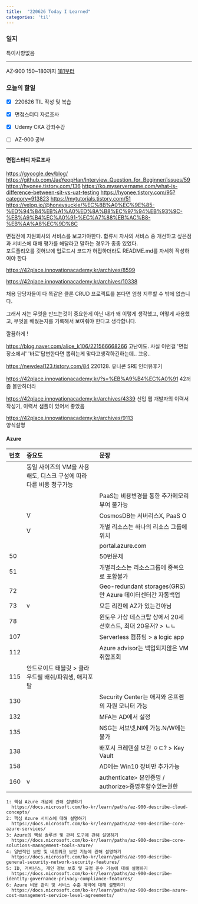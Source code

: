```yaml
---
title:  "220626 Today I Learned"
categories: 'til'
---
```


### 일지  


특이사항없음  

---

AZ-900 150~180까지
[181부터](https://www.examtopics.com/exams/microsoft/az-900/view/37/)  

### 오늘의 할일

- [x] 220626 TIL 작성 및 복습
- [x] 면접스터디 자료조사
- [X] Udemy CKA 강좌수강
- [ ] AZ-900 공부
 

---

#### 면접스터디 자료조사

https://gyoogle.dev/blog/
https://github.com/JaeYeopHan/Interview_Question_for_Beginner/issues/59  
https://hyonee.tistory.com/136
https://ko.myservername.com/what-is-difference-between-sit-vs-uat-testing
https://hyonee.tistory.com/95?category=913823
https://mytutorials.tistory.com/51
https://velog.io/@honeysuckle/%EC%8B%A0%EC%9E%85-%ED%94%84%EB%A1%A0%ED%8A%B8%EC%97%94%EB%93%9C-%EB%A9%B4%EC%A0%91-%EC%A7%88%EB%AC%B8-%EB%AA%A8%EC%9D%8C  

면접전에 지원회사의 서비스를 보고가야한다. 합류시 자사의 서비스 중 개선하고 싶은점과 서비스에 대해 평가를 해달라고 말하는 경우가 종종 있었다.  
포트폴리오를 깃허브에 업로드시 코드가 허접하더라도 README.md를 자세히 작성하여야 한다  

https://42place.innovationacademy.kr/archives/8599

https://42place.innovationacademy.kr/archives/10338

채용 담당자들이 다 똑같은 클론 CRUD 프로젝트를 본다면 엄청 지루할 수 밖에 없습니다.

그래서 저는 무엇을 만드는것이 중요한게 아닌 내가 왜 이렇게 생각했고, 어떻게 사용했고, 무엇을 배웠는지를 기록해서 보여줘야 한다고 생각합니다.

깔끔하게 !

https://blog.naver.com/alice_k106/221566668266
고난이도. 사실 이런걸 '면접장소에서' '바로'답변한다면 뽑히는게 맞다고생각하긴하는데.. 끄응..

https://newdeal123.tistory.com/84
220128. 유니콘 SRE 인터뷰후기

https://42place.innovationacademy.kr/?s=%EB%A9%B4%EC%A0%91
42꺼좀 볼만하더라

https://42place.innovationacademy.kr/archives/4339
신입 웹 개발자의 이력서 작성기, 이력서 샘플이 있어서 좋았음

https://42place.innovationacademy.kr/archives/9113  
양식설명

#### Azure

|번호|중요도|문장|
|:---|:---|:---|
||동일 사이즈의 VM을 사용해도, 디스크 구성에 따라 다른 비용 청구가능|
|||PaaS는 비용변경을 통한 추가메모리부여 불가능|
||V|CosmosDB는 서버리스X, PaaS O|
||V|개별 리소스는 하나의 리소스 그룹에 위치|
|||portal.azure.com|
|50||50번문제|
|51||개별리소스는 리소스그룹에 중복으로 포함불가|
|72||Geo-redundant storages(GRS)만 Azure 데이터센터간 자동백업|
|73|v|모든 리전에 AZ가 있는건아님|
|78||윈도우 가상 데스크탑 상에서 20세션호스트, 최대 20유저? > ㄴㄴ|
|107||Serverless 컴퓨팅 > a logic app|
|112||Azure advisor는 백업되지않은 VM 취합조회|
|115|안드로이드 태블릿 > 클라우드쉘 배쉬/파워셍, 애져포탈|
|130||Security Center는 애져와 온프렘의 자원 모니터 가능|
|132||MFA는 AD에서 설정|
|135||NSG는 서브넷,NI에 가능.N/W에는 불가|
|138||배포시 크레덴셜 보관 ㅇㄷ? > Key Vault|
|158||AD에는 Win10 장비만 추가가능|
|160|v|authenticate> 본인증명 / authorize>증명후할수있는권한|

```
1: 핵심 Azure 개념에 관해 설명하기
  https://docs.microsoft.com/ko-kr/learn/paths/az-900-describe-cloud-concepts/
2: 핵심 Azure 서비스에 대해 설명하기
  https://docs.microsoft.com/ko-kr/learn/paths/az-900-describe-core-azure-services/
3: Azure의 핵심 솔루션 및 관리 도구에 관해 설명하기
  https://docs.microsoft.com/ko-kr/learn/paths/az-900-describe-core-solutions-management-tools-azure/
4: 일반적인 보안 및 네트워크 보안 기능에 관해 설명하기
  https://docs.microsoft.com/ko-kr/learn/paths/az-900-describe-general-security-network-security-features/
5: ID, 거버넌스, 개인 정보 보호 및 규정 준수 기능에 대해 설명하기
  https://docs.microsoft.com/ko-kr/learn/paths/az-900-describe-identity-governance-privacy-compliance-features/
6: Azure 비용 관리 및 서비스 수준 계약에 대해 설명하기
  https://docs.microsoft.com/ko-kr/learn/paths/az-900-describe-azure-cost-management-service-level-agreements/
```

